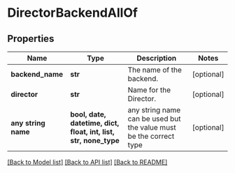 # DirectorBackendAllOf


## Properties
Name | Type | Description | Notes
------------ | ------------- | ------------- | -------------
**backend_name** | **str** | The name of the backend. | [optional] 
**director** | **str** | Name for the Director. | [optional] 
**any string name** | **bool, date, datetime, dict, float, int, list, str, none_type** | any string name can be used but the value must be the correct type | [optional]

[[Back to Model list]](../README.md#documentation-for-models) [[Back to API list]](../README.md#documentation-for-api-endpoints) [[Back to README]](../README.md)


